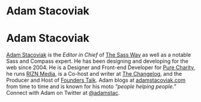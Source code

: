 # Adam Stacoviak

# Adam Stacoviak

[Adam Stacoviak](http://adamstacoviak.com/) is the *Editor in Chief* of [The Sass Way](http://thesassway.com/) as well as a notable Sass and Compass expert. He has been designing and developing for the web since 2004. He is a Designer and Front-end Developer for [Pure Charity](http://purecharity.com/), he runs [RIZN Media](http://riznmedia.com/), is a Co-host and writer at [The Changelog](http://thechangelog.com/), and the Producer and Host of [Founders Talk](http://5by5.tv/founderstalk). Adam blogs at [adamstacoviak.com](http://adamstacoviak.com/) from time to time and is known for his moto *"people helping people."* Connect with Adam on Twitter at [@adamstac](http://twitter.com/adamstac).